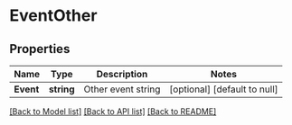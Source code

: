 # EventOther

## Properties
Name | Type | Description | Notes
------------ | ------------- | ------------- | -------------
**Event** | **string** | Other event string | [optional] [default to null]

[[Back to Model list]](../README.md#documentation-for-models) [[Back to API list]](../README.md#documentation-for-api-endpoints) [[Back to README]](../README.md)


